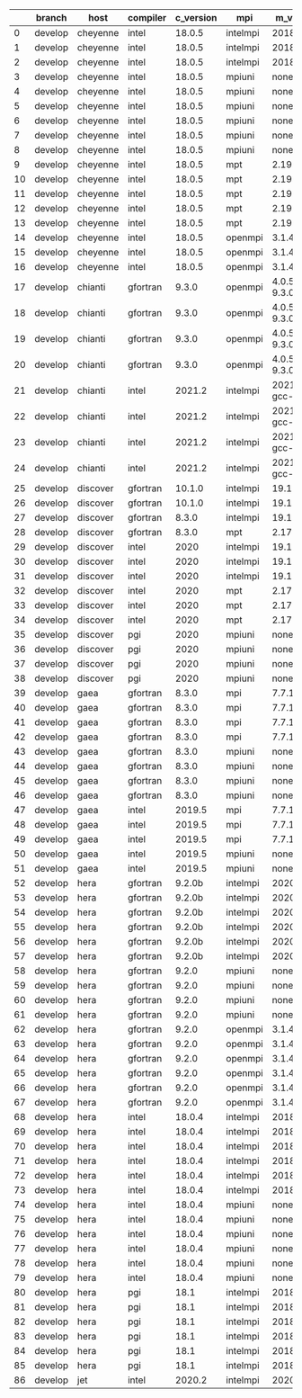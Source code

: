 |    | branch   | host     | compiler   | c_version   | mpi      | m_version          | o_g   | os     | build   | u_pass   | u_fail   | s_pass   | s_fail   | e_pass   | e_fail   | nuopc_pass   | nuopc_fail   | artifacts_hash                                                                                             | modified            |
|----|----------|----------|------------|-------------|----------|--------------------|-------|--------|---------|----------|----------|----------|----------|----------|----------|--------------|--------------|------------------------------------------------------------------------------------------------------------|---------------------|
|  0 | develop  | cheyenne | intel      | 18.0.5      | intelmpi | 2018.4.274         | O     | Linux  | Pass    | 13685    | 0        | 49       | 0        | 80       | 0        | 50           | 0            | [artifacts](https://github.com/esmf-org/esmf-test-artifacts/tree/9af6d97644c20a2bc44b548e3fff85cdfbb7148b) | 02/28/2022_13:15:43 |
|  1 | develop  | cheyenne | intel      | 18.0.5      | intelmpi | 2018.4.274         | O     | Linux  | Pass    | pending  | pending  | pending  | pending  | pending  | pending  | pending      | pending      | [artifacts](https://github.com/esmf-org/esmf-test-artifacts/tree/49989cc8675a1b7cc452a9ca6b93950fafdd9f93) | 02/28/2022_14:16:40 |
|  2 | develop  | cheyenne | intel      | 18.0.5      | intelmpi | 2018.4.274         | O     | Linux  | Pass    | 13685    | 0        | 49       | 0        | 80       | 0        | 50           | 0            | [artifacts](https://github.com/esmf-org/esmf-test-artifacts/tree/e4e0e91517938c31c637fddfd5ae9b3172591709) | 02/28/2022_19:09:07 |
|  3 | develop  | cheyenne | intel      | 18.0.5      | mpiuni   | none               | O     | Linux  | Pass    | 12158    | 0        | 8        | 0        | 43       | 0        | 0            | 50           | [artifacts](https://github.com/esmf-org/esmf-test-artifacts/tree/6cb81667589a185fad5eda03e4af15de1829545f) | 02/28/2022_13:15:43 |
|  4 | develop  | cheyenne | intel      | 18.0.5      | mpiuni   | none               | O     | Linux  | Pass    | pending  | pending  | pending  | pending  | pending  | pending  | pending      | pending      | [artifacts](https://github.com/esmf-org/esmf-test-artifacts/tree/eb9b22154ea2564c1358180b572cd7adec1fc877) | 02/28/2022_14:16:40 |
|  5 | develop  | cheyenne | intel      | 18.0.5      | mpiuni   | none               | O     | Linux  | Pass    | 12158    | 0        | 8        | 0        | 43       | 0        | 0            | 50           | [artifacts](https://github.com/esmf-org/esmf-test-artifacts/tree/58e07470dc9b3a5b838f8b44c66294004812e4ce) | 02/28/2022_19:09:07 |
|  6 | develop  | cheyenne | intel      | 18.0.5      | mpiuni   | none               | g     | Linux  | Pass    | 12158    | 0        | 8        | 0        | 43       | 0        | 0            | 50           | [artifacts](https://github.com/esmf-org/esmf-test-artifacts/tree/f227d8ecb6be2750bffb6d0e299286c951397442) | 02/28/2022_13:15:43 |
|  7 | develop  | cheyenne | intel      | 18.0.5      | mpiuni   | none               | g     | Linux  | Pass    | pending  | pending  | pending  | pending  | pending  | pending  | pending      | pending      | [artifacts](https://github.com/esmf-org/esmf-test-artifacts/tree/f7a2ef14cd55677ae94085bccd11b9ea5b843baf) | 02/28/2022_14:16:40 |
|  8 | develop  | cheyenne | intel      | 18.0.5      | mpiuni   | none               | g     | Linux  | Pass    | 12158    | 0        | 8        | 0        | 43       | 0        | 0            | 50           | [artifacts](https://github.com/esmf-org/esmf-test-artifacts/tree/3b93cc89d24dffb64352984a794bc7f01b296598) | 02/28/2022_19:09:07 |
|  9 | develop  | cheyenne | intel      | 18.0.5      | mpt      | 2.19               | O     | Linux  | Pass    | pending  | pending  | pending  | pending  | pending  | pending  | pending      | pending      | [artifacts](https://github.com/esmf-org/esmf-test-artifacts/tree/c1b548059b69b615c78036ab98714416fc67c273) | 02/28/2022_14:16:40 |
| 10 | develop  | cheyenne | intel      | 18.0.5      | mpt      | 2.19               | O     | Linux  | Pass    | 13685    | 0        | 49       | 0        | 80       | 0        | 50           | 0            | [artifacts](https://github.com/esmf-org/esmf-test-artifacts/tree/a28dfc00bcbb9877aa7edbc900388c6af0e297fc) | 02/28/2022_19:09:07 |
| 11 | develop  | cheyenne | intel      | 18.0.5      | mpt      | 2.19               | g     | Linux  | Pass    | 13685    | 0        | 49       | 0        | 80       | 0        | 50           | 0            | [artifacts](https://github.com/esmf-org/esmf-test-artifacts/tree/00bbf9594a54235a6a2c74db0fad246932fe2b10) | 02/28/2022_13:15:43 |
| 12 | develop  | cheyenne | intel      | 18.0.5      | mpt      | 2.19               | g     | Linux  | Pass    | pending  | pending  | pending  | pending  | pending  | pending  | pending      | pending      | [artifacts](https://github.com/esmf-org/esmf-test-artifacts/tree/bd227f158a3d02966d100e2731bf2ae2a372ffd3) | 02/28/2022_14:16:40 |
| 13 | develop  | cheyenne | intel      | 18.0.5      | mpt      | 2.19               | g     | Linux  | Pass    | 13685    | 0        | 49       | 0        | 80       | 0        | 50           | 0            | [artifacts](https://github.com/esmf-org/esmf-test-artifacts/tree/1866641e0906b4c1960ac18b75f2e2206d5aab4a) | 02/28/2022_19:09:07 |
| 14 | develop  | cheyenne | intel      | 18.0.5      | openmpi  | 3.1.4              | O     | Linux  | Pass    | pending  | pending  | pending  | pending  | pending  | pending  | pending      | pending      | [artifacts](https://github.com/esmf-org/esmf-test-artifacts/tree/c2d86a03b66b15a6b02bff3d8f621e1b1193b417) | 02/28/2022_14:16:40 |
| 15 | develop  | cheyenne | intel      | 18.0.5      | openmpi  | 3.1.4              | O     | Linux  | Pass    | 13685    | 0        | 49       | 0        | 80       | 0        | 50           | 0            | [artifacts](https://github.com/esmf-org/esmf-test-artifacts/tree/e5a6959d59fd5bfa037c1394b1ad49e6d31132e5) | 02/28/2022_19:09:07 |
| 16 | develop  | cheyenne | intel      | 18.0.5      | openmpi  | 3.1.4              | g     | Linux  | Pass    | 13685    | 0        | 49       | 0        | 80       | 0        | 50           | 0            | [artifacts](https://github.com/esmf-org/esmf-test-artifacts/tree/a5053db74a2cc5867cf2916bfd73ebbfff46aed9) | 02/28/2022_19:09:07 |
| 17 | develop  | chianti  | gfortran   | 9.3.0       | openmpi  | 4.0.5-gcc-9.3.0    | O     | Linux  | Pass    | 13685    | 0        | 49       | 0        | 80       | 0        | 44           | 6            | [artifacts](https://github.com/esmf-org/esmf-test-artifacts/tree/2d0d191f7efb0817ea5e2234a9818fbab9dc5c8e) | 02/28/2022_06:26:46 |
| 18 | develop  | chianti  | gfortran   | 9.3.0       | openmpi  | 4.0.5-gcc-9.3.0    | O     | Linux  | Pass    | 13685    | 0        | 49       | 0        | 80       | 0        | 44           | 6            | [artifacts](https://github.com/esmf-org/esmf-test-artifacts/tree/9fc5d9461fb92eefa89a70b04757ee7a2e566533) | 02/28/2022_18:15:07 |
| 19 | develop  | chianti  | gfortran   | 9.3.0       | openmpi  | 4.0.5-gcc-9.3.0    | g     | Linux  | Pass    | 13685    | 0        | 49       | 0        | 80       | 0        | 44           | 6            | [artifacts](https://github.com/esmf-org/esmf-test-artifacts/tree/26a0c8d9324f8636dcbbad47a36c79eff7da9e49) | 02/28/2022_07:19:45 |
| 20 | develop  | chianti  | gfortran   | 9.3.0       | openmpi  | 4.0.5-gcc-9.3.0    | g     | Linux  | Pass    | 13685    | 0        | 49       | 0        | 80       | 0        | 44           | 6            | [artifacts](https://github.com/esmf-org/esmf-test-artifacts/tree/2273d9d1be434ec8cda120dfde4603eeae1ac855) | 02/28/2022_18:15:07 |
| 21 | develop  | chianti  | intel      | 2021.2      | intelmpi | 2021.2.0-gcc-9.3.0 | O     | Linux  | Pass    | 13685    | 0        | 49       | 0        | 80       | 0        | 44           | 6            | [artifacts](https://github.com/esmf-org/esmf-test-artifacts/tree/661e35a41b3aa49be89dc3f36f18f42b8ccd21de) | 02/28/2022_06:26:46 |
| 22 | develop  | chianti  | intel      | 2021.2      | intelmpi | 2021.2.0-gcc-9.3.0 | O     | Linux  | Pass    | 13685    | 0        | 49       | 0        | 80       | 0        | 44           | 6            | [artifacts](https://github.com/esmf-org/esmf-test-artifacts/tree/ac2e1d8f5a616f52863d0f590bdc63110203227c) | 02/28/2022_18:15:07 |
| 23 | develop  | chianti  | intel      | 2021.2      | intelmpi | 2021.2.0-gcc-9.3.0 | g     | Linux  | Pass    | 13685    | 0        | 49       | 0        | 80       | 0        | 44           | 6            | [artifacts](https://github.com/esmf-org/esmf-test-artifacts/tree/74e54f0610bbbd6ce062e0f868ea212a57e66ff3) | 02/28/2022_07:19:45 |
| 24 | develop  | chianti  | intel      | 2021.2      | intelmpi | 2021.2.0-gcc-9.3.0 | g     | Linux  | Pass    | 13685    | 0        | 49       | 0        | 80       | 0        | 44           | 6            | [artifacts](https://github.com/esmf-org/esmf-test-artifacts/tree/1d382d43aa53d6d28ac3c971232b32d127505b2f) | 02/28/2022_18:15:07 |
| 25 | develop  | discover | gfortran   | 10.1.0      | intelmpi | 19.1.3.304         | O     | Linux  | Pass    | pending  | pending  | pending  | pending  | pending  | pending  | pending      | pending      | [artifacts](https://github.com/esmf-org/esmf-test-artifacts/tree/2e2734eeefcc065b61f04572e8951d734a76f941) | 02/28/2022_06:28:55 |
| 26 | develop  | discover | gfortran   | 10.1.0      | intelmpi | 19.1.3.304         | g     | Linux  | Pass    | 13670    | 15       | 49       | 0        | 80       | 0        | 50           | 0            | [artifacts](https://github.com/esmf-org/esmf-test-artifacts/tree/a39b77c06e94e185010fc085f4ec07b0d0b41b72) | 02/28/2022_06:02:56 |
| 27 | develop  | discover | gfortran   | 8.3.0       | intelmpi | 19.1.3.304         | O     | Linux  | Pass    | 13670    | 15       | 49       | 0        | 80       | 0        | 50           | 0            | [artifacts](https://github.com/esmf-org/esmf-test-artifacts/tree/55674f5106bcd8b40dc0f65d5406bb2d1a5ccc09) | 02/28/2022_06:02:56 |
| 28 | develop  | discover | gfortran   | 8.3.0       | mpt      | 2.17               | g     | Linux  | Pass    | 13685    | 0        | 49       | 0        | 80       | 0        | 46           | 4            | [artifacts](https://github.com/esmf-org/esmf-test-artifacts/tree/27af06a9a18305b12e8fc00e6a2bcf99895453a7) | 02/28/2022_18:17:26 |
| 29 | develop  | discover | intel      | 2020        | intelmpi | 19.1.3.304         | O     | Linux  | Pass    | 13685    | 0        | 49       | 0        | 80       | 0        | 50           | 0            | [artifacts](https://github.com/esmf-org/esmf-test-artifacts/tree/c6e4eef59cbfcbade1ad0587c9e07bb3ab7700c5) | 02/28/2022_06:02:56 |
| 30 | develop  | discover | intel      | 2020        | intelmpi | 19.1.3.304         | g     | Linux  | Pass    | 13685    | 0        | 49       | 0        | 80       | 0        | 50           | 0            | [artifacts](https://github.com/esmf-org/esmf-test-artifacts/tree/58e457749c83adebaca79a871ced59539a5b26ba) | 02/28/2022_06:02:56 |
| 31 | develop  | discover | intel      | 2020        | intelmpi | 19.1.3.304         | g     | Linux  | Pass    | 13685    | 0        | 49       | 0        | 80       | 0        | 50           | 0            | [artifacts](https://github.com/esmf-org/esmf-test-artifacts/tree/ab58ed82e6ca5eb6796635f2ad480f2a99ef6ec7) | 02/28/2022_18:17:26 |
| 32 | develop  | discover | intel      | 2020        | mpt      | 2.17               | O     | Linux  | Pass    | 13685    | 0        | 49       | 0        | 80       | 0        | 50           | 0            | [artifacts](https://github.com/esmf-org/esmf-test-artifacts/tree/5a0e9bca158440348626a6f866ad2d8b6959fa17) | 02/28/2022_06:02:56 |
| 33 | develop  | discover | intel      | 2020        | mpt      | 2.17               | O     | Linux  | Pass    | pending  | pending  | pending  | pending  | pending  | pending  | pending      | pending      | [artifacts](https://github.com/esmf-org/esmf-test-artifacts/tree/f8294825b87b9ca424d192cec5416e22b893e879) | 02/28/2022_06:28:55 |
| 34 | develop  | discover | intel      | 2020        | mpt      | 2.17               | O     | Linux  | Pass    | 13685    | 0        | 49       | 0        | 80       | 0        | 50           | 0            | [artifacts](https://github.com/esmf-org/esmf-test-artifacts/tree/c8bf11aa919c385e02a11635baff6562be439dd3) | 02/28/2022_18:17:26 |
| 35 | develop  | discover | pgi        | 2020        | mpiuni   | none               | O     | Linux  | Pass    | 11536    | 622      | 6        | 2        | 40       | 3        | 0            | 50           | [artifacts](https://github.com/esmf-org/esmf-test-artifacts/tree/993cf4c3964296b1a8887148823f37103e2645b3) | 02/28/2022_06:28:55 |
| 36 | develop  | discover | pgi        | 2020        | mpiuni   | none               | g     | Linux  | Pass    | 11536    | 622      | 4        | 4        | 40       | 3        | 0            | 50           | [artifacts](https://github.com/esmf-org/esmf-test-artifacts/tree/03623df9ca502fbffff694249852f5282597a58c) | 02/28/2022_06:28:55 |
| 37 | develop  | discover | pgi        | 2020        | mpiuni   | none               | g     | Linux  | Pass    | pending  | pending  | pending  | pending  | pending  | pending  | pending      | pending      | [artifacts](https://github.com/esmf-org/esmf-test-artifacts/tree/084fa4f44d9050c9ce587456395485c87e22f2aa) | 02/28/2022_07:23:02 |
| 38 | develop  | discover | pgi        | 2020        | mpiuni   | none               | g     | Linux  | Pass    | 11536    | 622      | 4        | 4        | 40       | 3        | 0            | 50           | [artifacts](https://github.com/esmf-org/esmf-test-artifacts/tree/1b8552258c7798ad2fb645d8fe20ee741ed1ca96) | 02/28/2022_18:17:26 |
| 39 | develop  | gaea     | gfortran   | 8.3.0       | mpi      | 7.7.11             | O     | Unicos | Pass    | pending  | pending  | pending  | pending  | pending  | pending  | pending      | pending      | [artifacts](https://github.com/esmf-org/esmf-test-artifacts/tree/1e9c75028deec6f6dbc84d531da69b521d58ca3f) | 02/28/2022_05:24:55 |
| 40 | develop  | gaea     | gfortran   | 8.3.0       | mpi      | 7.7.11             | O     | Unicos | Pass    | 13684    | 1        | 49       | 0        | 80       | 0        | 47           | 3            | [artifacts](https://github.com/esmf-org/esmf-test-artifacts/tree/30787ad57d2a574461d0175fe10b21c455d5d569) | 02/28/2022_18:19:45 |
| 41 | develop  | gaea     | gfortran   | 8.3.0       | mpi      | 7.7.11             | g     | Unicos | Pass    | pending  | pending  | pending  | pending  | pending  | pending  | pending      | pending      | [artifacts](https://github.com/esmf-org/esmf-test-artifacts/tree/e6563bdd0dc5ed0ddd0438578cf94265c14ae18d) | 02/28/2022_06:30:37 |
| 42 | develop  | gaea     | gfortran   | 8.3.0       | mpi      | 7.7.11             | g     | Unicos | Pass    | 13684    | 1        | 49       | 0        | 80       | 0        | 47           | 3            | [artifacts](https://github.com/esmf-org/esmf-test-artifacts/tree/268ec1767f1511f64c90e539b9f0963a8783503d) | 02/28/2022_18:19:45 |
| 43 | develop  | gaea     | gfortran   | 8.3.0       | mpiuni   | none               | O     | Unicos | Pass    | pending  | pending  | pending  | pending  | pending  | pending  | pending      | pending      | [artifacts](https://github.com/esmf-org/esmf-test-artifacts/tree/5385ac08bfa656d89a830c57cf30807f45103520) | 02/28/2022_05:24:55 |
| 44 | develop  | gaea     | gfortran   | 8.3.0       | mpiuni   | none               | O     | Unicos | Pass    | 12158    | 0        | 8        | 0        | 43       | 0        | 0            | 50           | [artifacts](https://github.com/esmf-org/esmf-test-artifacts/tree/4b2c7bc798f4709f46401b2a49497bf52d7994bb) | 02/28/2022_18:19:45 |
| 45 | develop  | gaea     | gfortran   | 8.3.0       | mpiuni   | none               | g     | Unicos | Pass    | pending  | pending  | pending  | pending  | pending  | pending  | pending      | pending      | [artifacts](https://github.com/esmf-org/esmf-test-artifacts/tree/81429e688d3b4e9a1f58ad20bab92d3969fc95a3) | 02/28/2022_06:07:05 |
| 46 | develop  | gaea     | gfortran   | 8.3.0       | mpiuni   | none               | g     | Unicos | Pass    | 12158    | 0        | 8        | 0        | 43       | 0        | 0            | 50           | [artifacts](https://github.com/esmf-org/esmf-test-artifacts/tree/86b77db036a373f1fb52fe798a9cab1b6d2b8ee6) | 02/28/2022_18:19:45 |
| 47 | develop  | gaea     | intel      | 2019.5      | mpi      | 7.7.11             | O     | Unicos | Pass    | pending  | pending  | pending  | pending  | pending  | pending  | pending      | pending      | [artifacts](https://github.com/esmf-org/esmf-test-artifacts/tree/9346ce1b0ec2c48a936de32584cfabb35abeecd5) | 02/28/2022_05:24:55 |
| 48 | develop  | gaea     | intel      | 2019.5      | mpi      | 7.7.11             | O     | Unicos | Pass    | 13670    | 15       | 49       | 0        | 80       | 0        | 47           | 3            | [artifacts](https://github.com/esmf-org/esmf-test-artifacts/tree/5020de35ef64090cd2af2bb2ea464074b17656ad) | 02/28/2022_18:19:45 |
| 49 | develop  | gaea     | intel      | 2019.5      | mpi      | 7.7.11             | g     | Unicos | Pass    | pending  | pending  | pending  | pending  | pending  | pending  | pending      | pending      | [artifacts](https://github.com/esmf-org/esmf-test-artifacts/tree/360a2a4b08774bcdf781f0914ca231eb4da78f01) | 02/28/2022_05:24:55 |
| 50 | develop  | gaea     | intel      | 2019.5      | mpiuni   | none               | g     | Unicos | Pass    | pending  | pending  | pending  | pending  | pending  | pending  | pending      | pending      | [artifacts](https://github.com/esmf-org/esmf-test-artifacts/tree/0a326598ad24caa0a49c5b02a9d7643775855244) | 02/28/2022_05:24:55 |
| 51 | develop  | gaea     | intel      | 2019.5      | mpiuni   | none               | g     | Unicos | Pass    | 12143    | 15       | 8        | 0        | 43       | 0        | 0            | 50           | [artifacts](https://github.com/esmf-org/esmf-test-artifacts/tree/1c1ce6051c65f47e5d8aedb47a4fd23ca814d629) | 02/28/2022_18:19:45 |
| 52 | develop  | hera     | gfortran   | 9.2.0b      | intelmpi | 2020               | O     | Linux  | Pass    | 0        | 8807     | 0        | 49       | 0        | 80       | 0            | 50           | [artifacts](https://github.com/esmf-org/esmf-test-artifacts/tree/0137613ff838d0051baadeb590eb48bc47280d0a) | 02/28/2022_05:28:38 |
| 53 | develop  | hera     | gfortran   | 9.2.0b      | intelmpi | 2020               | O     | Linux  | Pass    | pending  | pending  | pending  | pending  | pending  | pending  | pending      | pending      | [artifacts](https://github.com/esmf-org/esmf-test-artifacts/tree/fde3b7f5f6ca65e52056dcc269e97945949fb8d1) | 02/28/2022_06:10:17 |
| 54 | develop  | hera     | gfortran   | 9.2.0b      | intelmpi | 2020               | O     | Linux  | Pass    | 0        | 8807     | 0        | 49       | 0        | 80       | 0            | 50           | [artifacts](https://github.com/esmf-org/esmf-test-artifacts/tree/6a6f7010e9a51a2b7213a1e766b2d2bc3d399f76) | 02/28/2022_18:22:22 |
| 55 | develop  | hera     | gfortran   | 9.2.0b      | intelmpi | 2020               | g     | Linux  | Pass    | 0        | 8807     | 0        | 49       | 0        | 80       | 0            | 50           | [artifacts](https://github.com/esmf-org/esmf-test-artifacts/tree/6f0c208f756e78a0d8b7d1fc07160bb645ea5596) | 02/28/2022_05:28:38 |
| 56 | develop  | hera     | gfortran   | 9.2.0b      | intelmpi | 2020               | g     | Linux  | Pass    | pending  | pending  | pending  | pending  | pending  | pending  | pending      | pending      | [artifacts](https://github.com/esmf-org/esmf-test-artifacts/tree/8064437806500d5a31bc7eb515e27e69277fea50) | 02/28/2022_06:10:17 |
| 57 | develop  | hera     | gfortran   | 9.2.0b      | intelmpi | 2020               | g     | Linux  | Pass    | 0        | 8807     | 0        | 49       | 0        | 80       | 0            | 50           | [artifacts](https://github.com/esmf-org/esmf-test-artifacts/tree/4c0c576bc6c5beab9351f04b1a0fae449c61f4b1) | 02/28/2022_18:22:22 |
| 58 | develop  | hera     | gfortran   | 9.2.0       | mpiuni   | none               | O     | Linux  | Pass    | 12158    | 0        | 8        | 0        | 43       | 0        | 0            | 50           | [artifacts](https://github.com/esmf-org/esmf-test-artifacts/tree/a8e443f8afd9364ce1af19bce61e7ad7361e83da) | 02/28/2022_05:28:38 |
| 59 | develop  | hera     | gfortran   | 9.2.0       | mpiuni   | none               | O     | Linux  | Pass    | 12158    | 0        | 8        | 0        | 43       | 0        | 0            | 50           | [artifacts](https://github.com/esmf-org/esmf-test-artifacts/tree/83102748851d63f1b866957f00bce34387e70b8f) | 02/28/2022_18:22:22 |
| 60 | develop  | hera     | gfortran   | 9.2.0       | mpiuni   | none               | g     | Linux  | Pass    | 12158    | 0        | 8        | 0        | 43       | 0        | 0            | 50           | [artifacts](https://github.com/esmf-org/esmf-test-artifacts/tree/457e329915a68ec89ced2b4a5136486136f4031a) | 02/28/2022_05:28:38 |
| 61 | develop  | hera     | gfortran   | 9.2.0       | mpiuni   | none               | g     | Linux  | Pass    | 12158    | 0        | 8        | 0        | 43       | 0        | 0            | 50           | [artifacts](https://github.com/esmf-org/esmf-test-artifacts/tree/1883a3df56c98768e7016ced2d595077d331ecfb) | 02/28/2022_18:22:22 |
| 62 | develop  | hera     | gfortran   | 9.2.0       | openmpi  | 3.1.4              | O     | Linux  | Pass    | 13685    | 0        | 49       | 0        | 80       | 0        | 50           | 0            | [artifacts](https://github.com/esmf-org/esmf-test-artifacts/tree/b5fcd9024e0094c6647b028de9fd748f84b3709a) | 02/28/2022_05:28:38 |
| 63 | develop  | hera     | gfortran   | 9.2.0       | openmpi  | 3.1.4              | O     | Linux  | Pass    | pending  | pending  | pending  | pending  | pending  | pending  | pending      | pending      | [artifacts](https://github.com/esmf-org/esmf-test-artifacts/tree/928a0340811b36d7dcc06379526dd6212800201d) | 02/28/2022_07:32:37 |
| 64 | develop  | hera     | gfortran   | 9.2.0       | openmpi  | 3.1.4              | O     | Linux  | Pass    | 13685    | 0        | 49       | 0        | 80       | 0        | 50           | 0            | [artifacts](https://github.com/esmf-org/esmf-test-artifacts/tree/711f8f060a9fe285f08bb3ba3b4459fc607ab105) | 02/28/2022_18:22:22 |
| 65 | develop  | hera     | gfortran   | 9.2.0       | openmpi  | 3.1.4              | g     | Linux  | Pass    | 13685    | 0        | 49       | 0        | 80       | 0        | 50           | 0            | [artifacts](https://github.com/esmf-org/esmf-test-artifacts/tree/3b11cea9ca76bceaa751b84bbae8bef9e76fc0de) | 02/28/2022_05:28:38 |
| 66 | develop  | hera     | gfortran   | 9.2.0       | openmpi  | 3.1.4              | g     | Linux  | Pass    | pending  | pending  | pending  | pending  | pending  | pending  | pending      | pending      | [artifacts](https://github.com/esmf-org/esmf-test-artifacts/tree/8aee430525b535e3da49535cce8472e9875107a8) | 02/28/2022_07:32:37 |
| 67 | develop  | hera     | gfortran   | 9.2.0       | openmpi  | 3.1.4              | g     | Linux  | Pass    | 13685    | 0        | 49       | 0        | 80       | 0        | 50           | 0            | [artifacts](https://github.com/esmf-org/esmf-test-artifacts/tree/53d0d877ba55dd3b4bf9eeaa1b66a278d643f52e) | 02/28/2022_18:22:22 |
| 68 | develop  | hera     | intel      | 18.0.4      | intelmpi | 2018.4.274         | O     | Linux  | Pass    | 13685    | 0        | 49       | 0        | 80       | 0        | 50           | 0            | [artifacts](https://github.com/esmf-org/esmf-test-artifacts/tree/cca827e275ab2584ce27b408592397fdd1142db8) | 02/28/2022_05:28:38 |
| 69 | develop  | hera     | intel      | 18.0.4      | intelmpi | 2018.4.274         | O     | Linux  | Pass    | pending  | pending  | pending  | pending  | pending  | pending  | pending      | pending      | [artifacts](https://github.com/esmf-org/esmf-test-artifacts/tree/c3d87defb6ae57316469d4258214c955045e56a3) | 02/28/2022_06:34:59 |
| 70 | develop  | hera     | intel      | 18.0.4      | intelmpi | 2018.4.274         | O     | Linux  | Pass    | 13685    | 0        | 49       | 0        | 80       | 0        | 50           | 0            | [artifacts](https://github.com/esmf-org/esmf-test-artifacts/tree/01b4e24ec6a8e4fd3c9d3a5a027e49c0dcb9a102) | 02/28/2022_18:22:22 |
| 71 | develop  | hera     | intel      | 18.0.4      | intelmpi | 2018.4.274         | g     | Linux  | Pass    | 13685    | 0        | 49       | 0        | 80       | 0        | 50           | 0            | [artifacts](https://github.com/esmf-org/esmf-test-artifacts/tree/ce5902fb3dad371320f0f80d211d15a98a713954) | 02/28/2022_05:28:38 |
| 72 | develop  | hera     | intel      | 18.0.4      | intelmpi | 2018.4.274         | g     | Linux  | Pass    | pending  | pending  | pending  | pending  | pending  | pending  | pending      | pending      | [artifacts](https://github.com/esmf-org/esmf-test-artifacts/tree/b4e122d4337a9c0088d47900f3098264632931c2) | 02/28/2022_06:34:59 |
| 73 | develop  | hera     | intel      | 18.0.4      | intelmpi | 2018.4.274         | g     | Linux  | Pass    | 13685    | 0        | 49       | 0        | 80       | 0        | 50           | 0            | [artifacts](https://github.com/esmf-org/esmf-test-artifacts/tree/e8eebf89d95a6c0f9edf522e7b463f38a9bf0414) | 02/28/2022_18:22:22 |
| 74 | develop  | hera     | intel      | 18.0.4      | mpiuni   | none               | O     | Linux  | Pass    | 12158    | 0        | 8        | 0        | 43       | 0        | 0            | 50           | [artifacts](https://github.com/esmf-org/esmf-test-artifacts/tree/1cbcd65535420493211080514a05aba6f08b923c) | 02/28/2022_05:28:38 |
| 75 | develop  | hera     | intel      | 18.0.4      | mpiuni   | none               | O     | Linux  | Pass    | pending  | pending  | pending  | pending  | pending  | pending  | pending      | pending      | [artifacts](https://github.com/esmf-org/esmf-test-artifacts/tree/df0f99536d1685cffff42e25a398df3b96b47b93) | 02/28/2022_06:10:17 |
| 76 | develop  | hera     | intel      | 18.0.4      | mpiuni   | none               | O     | Linux  | Pass    | 12158    | 0        | 8        | 0        | 43       | 0        | 0            | 50           | [artifacts](https://github.com/esmf-org/esmf-test-artifacts/tree/3773b7a22b81df024de0e86dbf477db02e2aaf6e) | 02/28/2022_18:22:22 |
| 77 | develop  | hera     | intel      | 18.0.4      | mpiuni   | none               | g     | Linux  | Pass    | 12158    | 0        | 8        | 0        | 43       | 0        | 0            | 50           | [artifacts](https://github.com/esmf-org/esmf-test-artifacts/tree/b356b3da83ccf2a4d80334047660b55aa5050988) | 02/28/2022_05:28:38 |
| 78 | develop  | hera     | intel      | 18.0.4      | mpiuni   | none               | g     | Linux  | Pass    | pending  | pending  | pending  | pending  | pending  | pending  | pending      | pending      | [artifacts](https://github.com/esmf-org/esmf-test-artifacts/tree/177007c1f8f9bc745d000522c5b3efdaf98d58f7) | 02/28/2022_06:34:59 |
| 79 | develop  | hera     | intel      | 18.0.4      | mpiuni   | none               | g     | Linux  | Pass    | 12158    | 0        | 8        | 0        | 43       | 0        | 0            | 50           | [artifacts](https://github.com/esmf-org/esmf-test-artifacts/tree/21ddc1e65da65cc59c8b1e4afcc01b7db22ea042) | 02/28/2022_18:22:22 |
| 80 | develop  | hera     | pgi        | 18.1        | intelmpi | 2018.0.4           | O     | Linux  | Fail    | fail     | fail     | fail     | fail     | fail     | fail     | 0            | 50           | [artifacts](https://github.com/esmf-org/esmf-test-artifacts/tree/e163bb5683efc1d9b1d02914e7acc3dc8a479593) | 02/28/2022_06:34:59 |
| 81 | develop  | hera     | pgi        | 18.1        | intelmpi | 2018.0.4           | O     | Linux  | Fail    | fail     | fail     | fail     | fail     | fail     | fail     | fail         | fail         | [artifacts](https://github.com/esmf-org/esmf-test-artifacts/tree/ebe9d3f876fac2cdcaf12e7b96f0d4050276be75) | 02/28/2022_07:32:37 |
| 82 | develop  | hera     | pgi        | 18.1        | intelmpi | 2018.0.4           | O     | Linux  | Fail    | fail     | fail     | fail     | fail     | fail     | fail     | 0            | 50           | [artifacts](https://github.com/esmf-org/esmf-test-artifacts/tree/02982271238945132c52114ede5ca2a2d6588cb6) | 02/28/2022_18:22:22 |
| 83 | develop  | hera     | pgi        | 18.1        | intelmpi | 2018.0.4           | g     | Linux  | Fail    | fail     | fail     | fail     | fail     | fail     | fail     | 0            | 50           | [artifacts](https://github.com/esmf-org/esmf-test-artifacts/tree/12c9fbf0002f97446830fe6e9c508743fc6e459e) | 02/28/2022_06:34:59 |
| 84 | develop  | hera     | pgi        | 18.1        | intelmpi | 2018.0.4           | g     | Linux  | Fail    | fail     | fail     | fail     | fail     | fail     | fail     | fail         | fail         | [artifacts](https://github.com/esmf-org/esmf-test-artifacts/tree/ca39a8b584591018a10b8e20425e09c022dd29b5) | 02/28/2022_07:32:37 |
| 85 | develop  | hera     | pgi        | 18.1        | intelmpi | 2018.0.4           | g     | Linux  | Fail    | fail     | fail     | fail     | fail     | fail     | fail     | 0            | 50           | [artifacts](https://github.com/esmf-org/esmf-test-artifacts/tree/f762129f36e05c9734a954b21e71bfcbad9d2abe) | 02/28/2022_18:22:22 |
| 86 | develop  | jet      | intel      | 2020.2      | intelmpi | 2020.2             | O     | Linux  | Pass    | 13685    | 0        | 49       | 0        | 80       | 0        | 50           | 0            | [artifacts](https://github.com/esmf-org/esmf-test-artifacts/tree/fb54a07fb297a4589ae49f4c58c74821a4207e46) | 02/28/2022_18:24:39 |